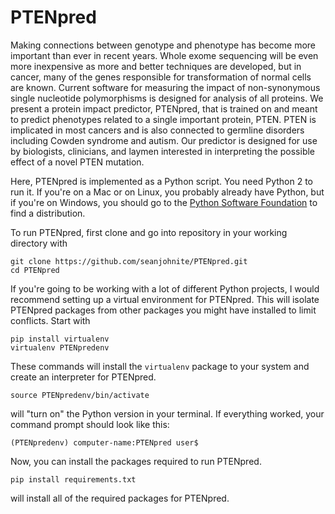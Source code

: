 # PTENpred

Making connections between genotype and phenotype has become more important than ever in recent years. Whole exome sequencing will be even more inexpensive as more and better techniques are developed, but in cancer, many of the genes responsible for transformation of normal cells are known. Current software for measuring the impact of non-synonymous single nucleotide polymorphisms is designed for analysis of all proteins. We present a protein impact predictor, PTENpred, that is trained on and meant to predict phenotypes related to a single important protein, PTEN. PTEN is implicated in most cancers and is also connected to germline disorders including Cowden syndrome and autism. Our predictor is designed for use by biologists, clinicians, and laymen interested in interpreting the possible effect of a novel PTEN mutation.

Here, PTENpred is implemented as a Python script. You need Python 2 to run it. If you're on a Mac or on Linux, you probably already have Python, but if you're on Windows, you should go to the [Python Software Foundation](https://www.python.org/) to find a distribution.

To run PTENpred, first clone and go into repository in your working directory with 

    git clone https://github.com/seanjohnite/PTENpred.git
    cd PTENpred

If you're going to be working with a lot of different Python projects, I would recommend setting up a virtual environment for PTENpred. This will isolate PTENpred packages from other packages you might have installed to limit conflicts. Start with

    pip install virtualenv
    virtualenv PTENpredenv

These commands will install the `virtualenv` package to your system and create an interpreter for PTENpred.

    source PTENpredenv/bin/activate

will "turn on" the Python version in your terminal. If everything worked, your command prompt should look like this:

    (PTENpredenv) computer-name:PTENpred user$

Now, you can install the packages required to run PTENpred.

    pip install requirements.txt

will install all of the required packages for PTENpred.